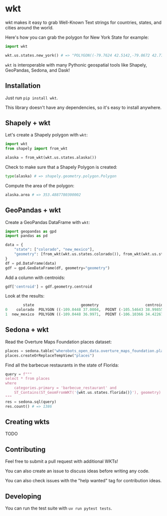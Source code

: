 # wkt

wkt makes it easy to grab Well-Known Text strings for countries, states, and cities around the world.

Here's how you can grab the polygon for New York State for example:

```python
import wkt

wkt.us.states.new_york() # => "POLYGON((-79.7624 42.5142,-79.0672 42.7783..."
```

`wkt` is interoperable with many Pythonic geospatial tools like Shapely, GeoPandas, Sedona, and Dask!

## Installation

Just run `pip install wkt`.

This library doesn't have any dependencies, so it's easy to install anywhere.

## Shapely + wkt

Let's create a Shapely polygon with `wkt`:

```python
import wkt
from shapely import from_wkt

alaska = from_wkt(wkt.us.states.alaska())
```

Check to make sure that a Shapely Polygon is created:

```python
type(alaska) # => shapely.geometry.polygon.Polygon
```

Compute the area of the polygon:

```python
alaska.area # => 353.4887780300002
```

## GeoPandas + wkt

Create a GeoPandas DataFrame with `wkt`:

```python
import geopandas as gpd
import pandas as pd

data = {
    "state": ["colorado", "new_mexico"],
    "geometry": [from_wkt(wkt.us.states.colorado()), from_wkt(wkt.us.states.new_mexico())]
}
df = pd.DataFrame(data)
gdf = gpd.GeoDataFrame(df, geometry="geometry")
```

Add a column with centroids:

```python
gdf['centroid'] = gdf.geometry.centroid
```

Look at the results:

```python
        state                     geometry                     centroid
0    colorado  POLYGON ((-109.0448 37.0004,  POINT (-105.54643 38.99855)
1  new_mexico  POLYGON ((-109.0448 36.9971,  POINT (-106.10366 34.42267)
```

## Sedona + wkt

Read the Overture Maps Foundation places dataset:

```python
places = sedona.table("wherobots_open_data.overture_maps_foundation.places_place")
places.createOrReplaceTempView("places")
```

Find all the barbecue restaurants in the state of Florida:

```python
query = f"""
select * from places
where
    categories.primary = 'barbecue_restaurant' and
    ST_Contains(ST_GeomFromWKT('{wkt.us.states.florida()}'), geometry)
"""
res = sedona.sql(query)
res.count() # => 1386
```

## Creating wkts

TODO

## Contributing

Feel free to submit a pull request with additional WKTs!

You can also create an issue to discuss ideas before writing any code.

You can also check issues with the "help wanted" tag for contribution ideas.

## Developing

You can run the test suite with `uv run pytest tests`.
